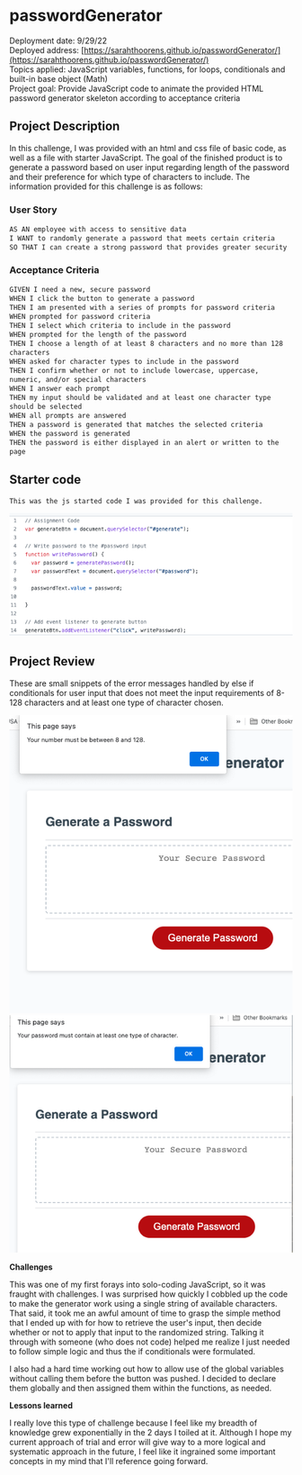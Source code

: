 # passwordGenerator

Deployment date: 9/29/22</br>
Deployed address: [https://sarahthoorens.github.io/passwordGenerator/](https://sarahthoorens.github.io/passwordGenerator/)</br>
Topics applied: JavaScript variables, functions, for loops, conditionals and built-in base object (Math)</br>
Project goal: Provide JavaScript code to animate the provided HTML password generator skeleton according to acceptance criteria

## Project Description
In this challenge, I was provided with an html and css file of basic code, as well as a file with starter JavaScript. The goal of the finished product is to generate a password based on user input regarding length of the password and their preference for which type of characters to include. The information provided for this challenge is as follows:

### User Story

```
AS AN employee with access to sensitive data
I WANT to randomly generate a password that meets certain criteria
SO THAT I can create a strong password that provides greater security
```

### Acceptance Criteria

```
GIVEN I need a new, secure password
WHEN I click the button to generate a password
THEN I am presented with a series of prompts for password criteria
WHEN prompted for password criteria
THEN I select which criteria to include in the password
WHEN prompted for the length of the password
THEN I choose a length of at least 8 characters and no more than 128 characters
WHEN asked for character types to include in the password
THEN I confirm whether or not to include lowercase, uppercase, numeric, and/or special characters
WHEN I answer each prompt
THEN my input should be validated and at least one character type should be selected
WHEN all prompts are answered
THEN a password is generated that matches the selected criteria
WHEN the password is generated
THEN the password is either displayed in an alert or written to the page
```

## Starter code
```
This was the js started code I was provided for this challenge.
```
<img src="/Assets/js provided.png" alt="snapshot of js started code">

## Project Review


These are small snippets of the error messages handled by else if conditionals for user input that does not meet the input requirements of 8-128 characters and at least one type of character chosen. 

<img src="/Assets/images/error message 1.png" alt="error message out of range">

<img src="/Assets/images/error message 2.png" alt="error message for no characters chosen">
</br>

**Challenges**

This was one of my first forays into solo-coding JavaScript, so it was fraught with challenges. I was surprised how quickly I cobbled up the code to make the generator work using a single string of available characters. That said, it took me an awful amount of time to grasp the simple method that I ended up with for how to retrieve the user's input, then decide whether or not to apply that input to the randomized string. Talking it through with someone (who does not code) helped me realize I just needed to follow simple logic and thus the if conditionals were formulated. 

I also had a hard time working out how to allow use of the global variables without calling them before the button was pushed. I decided to declare them globally and then assigned them within the functions, as needed. 

**Lessons learned**

I really love this type of challenge because I feel like my breadth of knowledge grew exponentially in the 2 days I toiled at it. Although I hope my current approach of trial and error will give way to a more logical and systematic approach in the future, I feel like it ingrained some important concepts in my mind that I'll reference going forward. 
